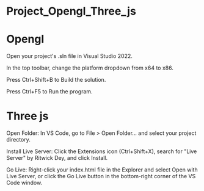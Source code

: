 # Project_Opengl_Three_js
# Opengl 
Open your project's .sln file in Visual Studio 2022.

In the top toolbar, change the platform dropdown from x64 to x86.

Press Ctrl+Shift+B to Build the solution.

Press Ctrl+F5 to Run the program.

# Three js
Open Folder: In VS Code, go to File > Open Folder... and select your project directory.

Install Live Server: Click the Extensions icon (Ctrl+Shift+X), search for "Live Server" by Ritwick Dey, and click Install.

Go Live: Right-click your index.html file in the Explorer and select Open with Live Server, or click the Go Live button in the bottom-right corner of the VS Code window.
